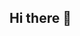 ## Hi there 👋

<!--
**jamescostello480-rgb/jamescostello480-rgb** is a ✨ _special_ ✨ repository because its `README.md` (this file) appears on your GitHub profile.

Here are some ideas to get you started:

-- 🔭 I’m currently working on ...Developing my GitHub page, and working on an Application Development degree at North Seattle College.
-- 🌱 I’m currently learning ...Application Development and coding skills.
-- 👯 I’m looking to collaborate on ...Software development projects, Video Games, Virtual Reality, and AI.
-- 🤔 I’m looking for help with ...Learning code - specifically Python and Java Script.
-- 💬 Ask me about ...My Career, Education, and Projects.
-- 📫 How to reach me: ...jamescostello480@gmail.com
-- 😄 Pronouns: ...He/Him
-- ⚡ Fun fact: ...I love to paint.
-->
